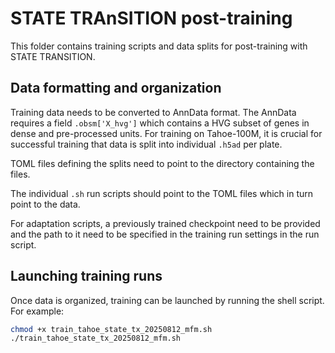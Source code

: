 # STATE TRAnSITION post-training

This folder contains training scripts and data splits for post-training with STATE TRANSITION.

## Data formatting and organization

Training data needs to be converted to AnnData format.
The AnnData requires a field `.obsm['X_hvg']` which contains a HVG subset of genes in dense and pre-processed units.
For training on Tahoe-100M, it is crucial for successful training that data is split into individual `.h5ad` per plate.

TOML files defining the splits need to point to the directory containing the files.

The individual `.sh` run scripts should point to the TOML files which in turn point to the data.

For adaptation scripts, a previously trained checkpoint need to be provided and the path to it need to be specified in the training run settings in the run script.

## Launching training runs

Once data is organized, training can be launched by running the shell script. For example:
```bash
chmod +x train_tahoe_state_tx_20250812_mfm.sh
./train_tahoe_state_tx_20250812_mfm.sh
```
